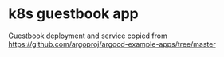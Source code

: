 # k8s guestbook app
Guestbook deployment and service copied from https://github.com/argoproj/argocd-example-apps/tree/master
